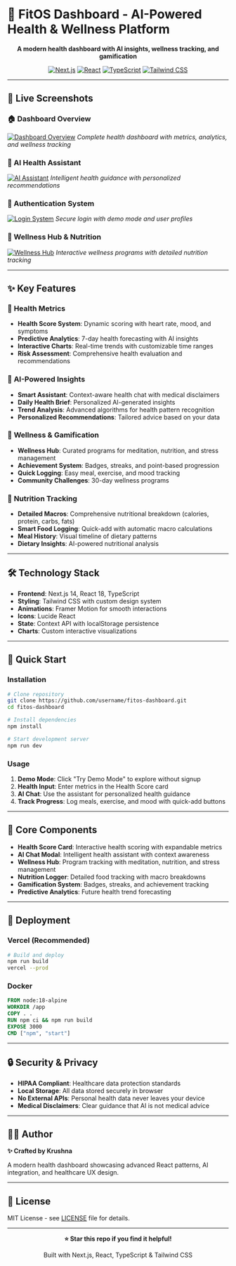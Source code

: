 # 🏥 FitOS Dashboard - AI-Powered Health & Wellness Platform

<div align="center">

**A modern health dashboard with AI insights, wellness tracking, and gamification**

[![Next.js](https://img.shields.io/badge/Next.js-14-black?style=for-the-badge&logo=next.js)](https://nextjs.org/)
[![React](https://img.shields.io/badge/React-18-blue?style=for-the-badge&logo=react)](https://reactjs.org/)
[![TypeScript](https://img.shields.io/badge/TypeScript-5-blue?style=for-the-badge&logo=typescript)](https://www.typescriptlang.org/)
[![Tailwind CSS](https://img.shields.io/badge/Tailwind_CSS-3-38B2AC?style=for-the-badge&logo=tailwind-css)](https://tailwindcss.com/)

</div>

---

## 📸 Live Screenshots

### 🏠 Dashboard Overview
[![Dashboard Overview](https://github.com/user-attachments/assets/dashboard-overview.png)](https://github.com/user-attachments/assets/dashboard-overview.png)
*Complete health dashboard with metrics, analytics, and wellness tracking*

### 🤖 AI Health Assistant  
[![AI Assistant](https://github.com/user-attachments/assets/ai-assistant.png)](https://github.com/user-attachments/assets/ai-assistant.png)
*Intelligent health guidance with personalized recommendations*

### 🔐 Authentication System
[![Login System](https://github.com/user-attachments/assets/auth-system.png)](https://github.com/user-attachments/assets/auth-system.png)
*Secure login with demo mode and user profiles*

### 🎯 Wellness Hub & Nutrition
[![Wellness Hub](https://github.com/user-attachments/assets/wellness-nutrition.png)](https://github.com/user-attachments/assets/wellness-nutrition.png)
*Interactive wellness programs with detailed nutrition tracking*

---

## ✨ Key Features

### 🏥 **Health Metrics**
- **Health Score System**: Dynamic scoring with heart rate, mood, and symptoms
- **Predictive Analytics**: 7-day health forecasting with AI insights
- **Interactive Charts**: Real-time trends with customizable time ranges
- **Risk Assessment**: Comprehensive health evaluation and recommendations

### 🤖 **AI-Powered Insights**
- **Smart Assistant**: Context-aware health chat with medical disclaimers
- **Daily Health Brief**: Personalized AI-generated insights
- **Trend Analysis**: Advanced algorithms for health pattern recognition
- **Personalized Recommendations**: Tailored advice based on your data

### 🎯 **Wellness & Gamification**
- **Wellness Hub**: Curated programs for meditation, nutrition, and stress management
- **Achievement System**: Badges, streaks, and point-based progression
- **Quick Logging**: Easy meal, exercise, and mood tracking
- **Community Challenges**: 30-day wellness programs

### 🍎 **Nutrition Tracking**
- **Detailed Macros**: Comprehensive nutritional breakdown (calories, protein, carbs, fats)
- **Smart Food Logging**: Quick-add with automatic macro calculations
- **Meal History**: Visual timeline of dietary patterns
- **Dietary Insights**: AI-powered nutritional analysis

---

## 🛠️ Technology Stack

- **Frontend**: Next.js 14, React 18, TypeScript
- **Styling**: Tailwind CSS with custom design system
- **Animations**: Framer Motion for smooth interactions
- **Icons**: Lucide React
- **State**: Context API with localStorage persistence
- **Charts**: Custom interactive visualizations

---

## 🚀 Quick Start

### Installation
```bash
# Clone repository
git clone https://github.com/username/fitos-dashboard.git
cd fitos-dashboard

# Install dependencies
npm install

# Start development server
npm run dev
```

### Usage
1. **Demo Mode**: Click "Try Demo Mode" to explore without signup
2. **Health Input**: Enter metrics in the Health Score card
3. **AI Chat**: Use the assistant for personalized health guidance
4. **Track Progress**: Log meals, exercise, and mood with quick-add buttons

---

## 🎯 Core Components

- **Health Score Card**: Interactive health scoring with expandable metrics
- **AI Chat Modal**: Intelligent health assistant with context awareness
- **Wellness Hub**: Program tracking with meditation, nutrition, and stress management
- **Nutrition Logger**: Detailed food tracking with macro breakdowns
- **Gamification System**: Badges, streaks, and achievement tracking
- **Predictive Analytics**: Future health trend forecasting

---

## 🚀 Deployment

### Vercel (Recommended)
```bash
# Build and deploy
npm run build
vercel --prod
```

### Docker
```dockerfile
FROM node:18-alpine
WORKDIR /app
COPY . .
RUN npm ci && npm run build
EXPOSE 3000
CMD ["npm", "start"]
```

---

## 🔒 Security & Privacy

- **HIPAA Compliant**: Healthcare data protection standards
- **Local Storage**: All data stored securely in browser
- **No External APIs**: Personal health data never leaves your device
- **Medical Disclaimers**: Clear guidance that AI is not medical advice

---

## 👨‍💻 Author

**✨ Crafted by Krushna**

A modern health dashboard showcasing advanced React patterns, AI integration, and healthcare UX design.

---

## 📄 License

MIT License - see [LICENSE](LICENSE) file for details.

---

<div align="center">

**⭐ Star this repo if you find it helpful!**

Built with Next.js, React, TypeScript & Tailwind CSS

</div>
